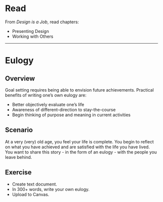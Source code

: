 # Read
From _Design is a Job_, read chapters:

* Presenting Design
* Working with Others
---- 

# Eulogy

## Overview
Goal setting requires being able to envision future achievements. Practical benefits of writing one’s own eulogy are: 

* Better objectively evaluate one’s life
* Awareness of different-direction to stay-the-course
* Begin thinking of purpose and meaning in current activities

## Scenario
At a very (very) old age, you feel your life is complete. You begin to reflect on what you have achieved and are satisfied with the life you have lived. You want to share this story  - in the form of an eulogy - with the people you leave behind.

## Exercise
* Create text document. 
* In 300+ words, write your own eulogy.
* Upload to Canvas.